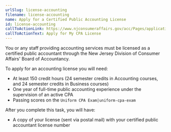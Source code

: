 ```yaml
---
urlSlug: license-accounting
filename: license-accounting
name: Apply for a Certified Public Accounting License
id: license-accounting
callToActionLink: https://www.njconsumeraffairs.gov/acc/Pages/applications.aspx
callToActionText: Apply for My CPA License
---
```

You or any staff providing accounting services must be licensed as a certified public accountant through the New Jersey Division of Consumer Affairs' Board of Accountancy.

To apply for an accounting license you will need:

* At least 150 credit hours (24 semester credits in Accounting courses, and 24 semester credits in Business courses)
* One year of full-time public accounting experience under the supervision of an active CPA
* Passing scores on the `Uniform CPA Exam|uniform-cpa-exam` 

After you complete this task, you will have:

* A copy of your license (sent via postal mail) with your certified public accountant license number